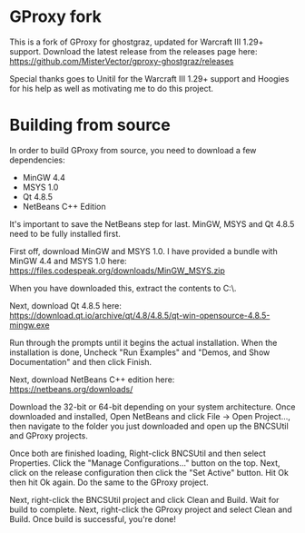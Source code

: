 # GProxy fork

This is a fork of GProxy for ghostgraz, updated for Warcraft III 1.29+ support. Download the latest release from the releases page here: https://github.com/MisterVector/gproxy-ghostgraz/releases

Special thanks goes to Unitil for the Warcraft III 1.29+ support and Hoogies for his help as well as motivating me to do this project.

# Building from source

In order to build GProxy from source, you need to download a few dependencies:

* MinGW 4.4
* MSYS 1.0 
* Qt 4.8.5
* NetBeans C++ Edition

It's important to save the NetBeans step for last. MinGW, MSYS and Qt 4.8.5 need to be fully installed first.

First off, download MinGW and MSYS 1.0. I have provided a bundle with MinGW 4.4 and MSYS 1.0 here: https://files.codespeak.org/downloads/MinGW_MSYS.zip

When you have downloaded this, extract the contents to C:\\.

Next, download Qt 4.8.5 here: https://download.qt.io/archive/qt/4.8/4.8.5/qt-win-opensource-4.8.5-mingw.exe

Run through the prompts until it begins the actual installation. When the installation is done, Uncheck "Run Examples" and "Demos, and Show Documentation" and then click Finish.

Next, download NetBeans C++ edition here: https://netbeans.org/downloads/

Download the 32-bit or 64-bit depending on your system architecture. Once downloaded and installed, Open NetBeans and click File -> Open Project..., then navigate to the folder you just downloaded and open up the BNCSUtil and GProxy projects.

Once both are finished loading, Right-click BNCSUtil and then select Properties. Click the "Manage Configurations..." button on the top. Next, click on the release configuration then click the "Set Active" button. Hit Ok then hit Ok again. Do the same to the GProxy project.

Next, right-click the BNCSUtil project and click Clean and Build. Wait for build to complete. Next, right-click the GProxy project and select Clean and Build. Once build is successful, you're done!
